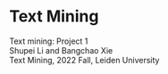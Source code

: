 # Text Mining
Text mining: Project 1\
Shupei Li and Bangchao Xie\
Text Mining, 2022 Fall, Leiden University
